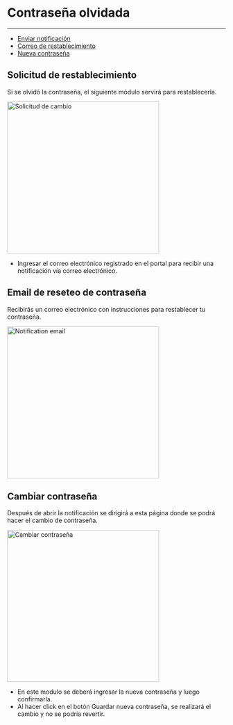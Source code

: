 # Contraseña olvidada

---

- [Enviar notificación](#notification)
- [Correo de restablecimiento](#reset-email)
- [Nueva contraseña](#change-password)

<a name="notification"></a>
## Solicitud de restablecimiento

Si se olvidó la contraseña, el siguiente módulo servirá para restablecerla.

<img src="/documentation/forgot_password.png" alt="Solicitud de cambio" width="350">

- Ingresar el correo electrónico registrado en el portal para recibir una notificación vía correo electrónico. 

<a name="reset-email"></a>
## Email de reseteo de contraseña

Recibirás un correo electrónico con instrucciones para restablecer tu contraseña. 

<img src="/documentation/reset_email.png" alt="Notification email" width="350">

<a name="change-password"></a>
## Cambiar contraseña

Después de abrir la notificación se dirigirá a esta página donde se podrá hacer el cambio de contraseña. 

<img src="/documentation/new_psw.png" alt="Cambiar contraseña" width="350">

- En este modulo se deberá ingresar la nueva contraseña y luego confirmarla. 
- Al hacer click en el botón Guardar nueva contraseña, se realizará el cambio y no se podría revertir. 
